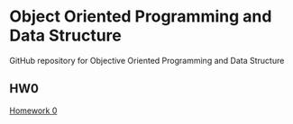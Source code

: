 # Object Oriented Programming and Data Structure

GitHub repository for Objective Oriented Programming and Data Structure

## HW0

[Homework 0](hw0.md)
